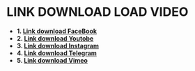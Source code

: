 # LINK DOWNLOAD LOAD VIDEO #

- **1. [Link download FaceBook](https://vi.savefrom.net/9-cach-tai-video-facebook-125.html)**
- **2. [Link download Youtobe](https://www.y2mate.com/vi394)**
- **3. [Link download Instagram](https://snapinsta.app/)**
- **4. [Link download Telegram](https://pastedownload.com/telegram-video-downloader/)**
- **5. [Link download Vimeo](https://www.savethevideo.com/vimeo-downloader)**
